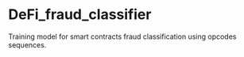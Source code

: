 # DeFi_fraud_classifier

Training model for smart contracts fraud classification using opcodes sequences.
